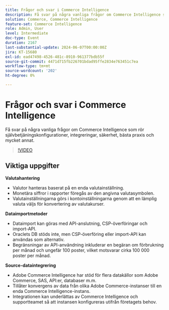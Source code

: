 ```yaml
---
title: Frågor och svar i Commerce Intelligence
description: Få svar på några vanliga frågor om Commerce Intelligence som rör självbetjäningskonfigurationer, integreringar, säkerhet, bästa praxis och mycket annat.
solution: Commerce, Commerce Intelligence
feature-set: Commerce Intelligence
role: Admin, User
level: Intermediate
doc-type: Event
duration: 2167
last-substantial-update: 2024-06-07T00:00:00Z
jira: KT-15680
exl-id: ead47498-4526-481c-8910-961377bdb55f
source-git-commit: 4471d715fb226701bdad95ffe2834e763451c7ea
workflow-type: tm+mt
source-wordcount: '202'
ht-degree: 0%

---
```


# Frågor och svar i Commerce Intelligence

Få svar på några vanliga frågor om Commerce Intelligence som rör självbetjäningskonfigurationer, integreringar, säkerhet, bästa praxis och mycket annat.

>[!VIDEO](https://video.tv.adobe.com/v/3429617/?learn=on)

## Viktiga uppgifter

**Valutahantering**

* Valutor hanteras baserat på en enda valutainställning.
* Monetära siffror i rapporter föregås av den angivna valutasymbolen.
* Valutainställningarna görs i kontoinställningarna genom att en lämplig valuta väljs för konvertering av valutakurser.

**Dataimportmetoder**

* Dataimport kan göras med API-anslutning, CSP-överföringar och import-API.
* Oraclets DB stöds inte, men CSP-överföring eller import-API kan användas som alternativ.
* Begränsningar av API-användning inkluderar en begäran om förbrukning per månad och ungefär 100 poster, vilket motsvarar cirka 100 000 poster per månad.

**Source-dataintegrering**

* Adobe Commerce Intelligence har stöd för flera datakällor som Adobe Commerce, SAS, API:er, databaser m.m.
* Tillåter konvergens av data från olika Adobe Commerce-instanser till en enda Commerce Intelligence-instans.
* Integrationen kan underlättas av Commerce Intelligence och supportteamet så att instansen konfigureras utifrån företagets behov.

